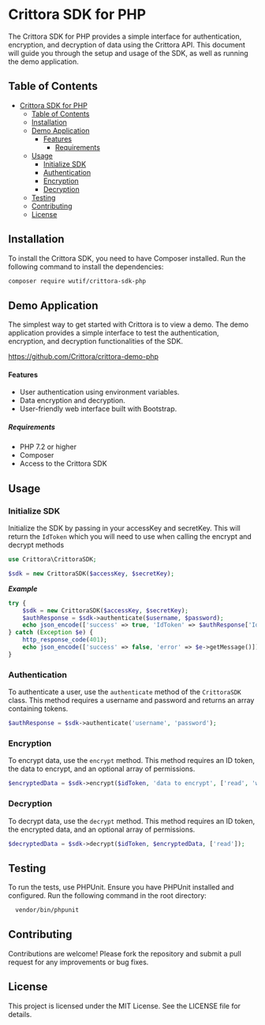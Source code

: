 # Crittora SDK for PHP

The Crittora SDK for PHP provides a simple interface for authentication, encryption, and decryption of data using the Crittora API. This document will guide you through the setup and usage of the SDK, as well as running the demo application.

## Table of Contents

- [Crittora SDK for PHP](#crittora-sdk-for-php)
  - [Table of Contents](#table-of-contents)
  - [Installation](#installation)
  - [Demo Application](#demo-application)
    - [Features](#features)
      - [Requirements](#requirements)
  - [Usage](#usage)
    - [Initialize SDK](#initialize-sdk)
    - [Authentication](#authentication)
    - [Encryption](#encryption)
    - [Decryption](#decryption)
  - [Testing](#testing)
  - [Contributing](#contributing)
  - [License](#license)

## Installation

To install the Crittora SDK, you need to have Composer installed. Run the following command to install the dependencies:

```bash
composer require wutif/crittora-sdk-php
```

## Demo Application

The simplest way to get started with Crittora is to view a demo. The demo application provides a simple interface to test the authentication, encryption, and decryption functionalities of the SDK.

https://github.com/Crittora/crittora-demo-php

#### Features

- User authentication using environment variables.
- Data encryption and decryption.
- User-friendly web interface built with Bootstrap.

##### Requirements

- PHP 7.2 or higher
- Composer
- Access to the Crittora SDK

## Usage

### Initialize SDK

Initialize the SDK by passing in your accessKey and secretKey. This will return the `IdToken` which you will need to use when calling the encrypt and decrypt methods

```php
use Crittora\CrittoraSDK;

$sdk = new CrittoraSDK($accessKey, $secretKey);
```

**_Example_**

```php
try {
    $sdk = new CrittoraSDK($accessKey, $secretKey);
    $authResponse = $sdk->authenticate($username, $password);
    echo json_encode(['success' => true, 'IdToken' => $authResponse['IdToken']]);
} catch (Exception $e) {
    http_response_code(401);
    echo json_encode(['success' => false, 'error' => $e->getMessage()]);
}
```

### Authentication

To authenticate a user, use the `authenticate` method of the `CrittoraSDK` class. This method requires a username and password and returns an array containing tokens.

```php
$authResponse = $sdk->authenticate('username', 'password');
```

### Encryption

To encrypt data, use the `encrypt` method. This method requires an ID token, the data to encrypt, and an optional array of permissions.

```php
$encryptedData = $sdk->encrypt($idToken, 'data to encrypt', ['read', 'write']);
```

### Decryption

To decrypt data, use the `decrypt` method. This method requires an ID token, the encrypted data, and an optional array of permissions.

```php
$decryptedData = $sdk->decrypt($idToken, $encryptedData, ['read']);
```

## Testing

To run the tests, use PHPUnit. Ensure you have PHPUnit installed and configured. Run the following command in the root directory:

```bash
  vendor/bin/phpunit
```

## Contributing

Contributions are welcome! Please fork the repository and submit a pull request for any improvements or bug fixes.

## License

This project is licensed under the MIT License. See the LICENSE file for details.
